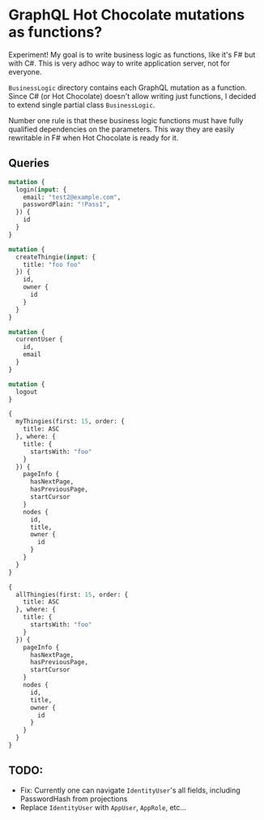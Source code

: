 # GraphQL Hot Chocolate mutations as functions?

Experiment! My goal is to write business logic as functions, like it's F# but with C#. This is very adhoc way to write application server, not for everyone.

`BusinessLogic` directory contains each GraphQL mutation as a function. Since C# (or Hot Chocolate) doesn't allow writing just functions, I decided to extend single partial class `BusinessLogic`. 

Number one rule is that these business logic functions must have fully qualified dependencies on the parameters. This way they are easily rewritable in F# when Hot Chocolate is ready for it.



## Queries

```graphql
mutation {
  login(input: {
    email: "test2@example.com",
    passwordPlain: "!Pass1",
  }) {
    id
  }
}

mutation {
  createThingie(input: {
    title: "foo foo"
  }) {
    id,
    owner {
      id
    }
  }
}

mutation { 
  currentUser {
    id,
    email
  }
}

mutation {
  logout
}

{
  myThingies(first: 15, order: {
    title: ASC
  }, where: {
    title: {
      startsWith: "foo"
    }
  }) {
    pageInfo {
      hasNextPage,
      hasPreviousPage,
      startCursor
    }
    nodes {
      id,
      title,
      owner {
        id
      }
    }
  }
}

{
  allThingies(first: 15, order: {
    title: ASC
  }, where: {
    title: {
      startsWith: "foo"
    }
  }) {
    pageInfo {
      hasNextPage,
      hasPreviousPage,
      startCursor
    }
    nodes {
      id,
      title,
      owner {
        id
      }
    }
  }
}


```


## TODO:
- Fix: Currently one can navigate `IdentityUser`'s all fields, including PasswordHash from projections
- Replace `IdentityUser` with `AppUser`, `AppRole`, etc...
